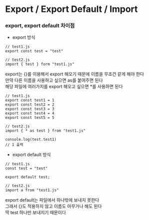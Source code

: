 # Export / Export Default / Import

### export, export default 차이점

- export 방식

```
// test1.js
export const test = "test"

// test2.js
import { test } form "test1.js"
```

export는 {}를 이용해서 export 해오기 때문에 이름을 무조건 같게 해야 한다<br>
만약 다른 이름을 사용하고 싶으면 as를 붙여주면 된다<br>
해당 파일에 여러가지를 export 해오고 싶으면 \*를 사용하면 된다<br>

```
// test1.js
export const test1 = 1
export const test2 = 2
export const test3 = 3
export const test4 = 4
export const test5 = 5

// test2.js
import { * as test } from "test1.js"

console.log(test.test1)
// 1 출력
```

- export default 방식

```
// test1.js
const test = "test"

export default test;

// test2.js
import a from "test1.js"
```

export default는 파일에서 하나밖에 보내지 못한다<br>
그래서 {}도 적용하지 않고 이름도 아무거나 해도 된다<br>
딱 test 하나만 보내지기 때문이다
